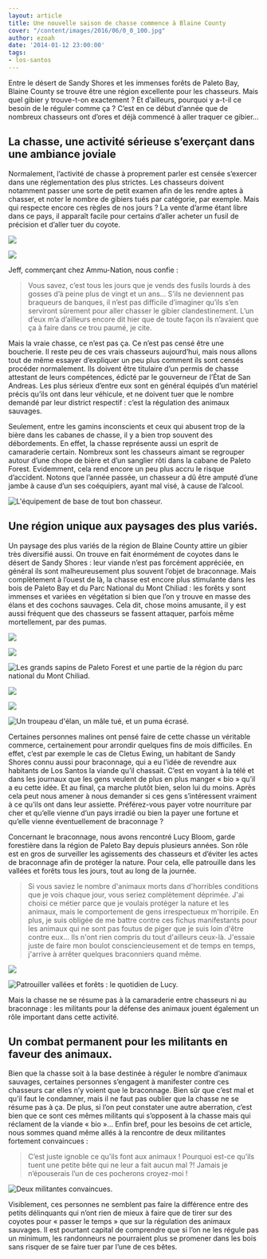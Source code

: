 ```yaml
---
layout: article
title: Une nouvelle saison de chasse commence à Blaine County
cover: "/content/images/2016/06/0_0_100.jpg"
author: ezoah
date: '2014-01-12 23:00:00'
tags:
- los-santos
---
```


Entre le désert de Sandy Shores et les immenses forêts de Paleto Bay, Blaine County se trouve être une région excellente pour les chasseurs. Mais quel gibier y trouve-t-on exactement ? Et d’ailleurs, pourquoi y a-t-il ce besoin de le réguler comme ça ? C’est en ce début d’année que de nombreux chasseurs ont d’ores et déjà commencé à aller traquer ce gibier…

## La chasse, une activité sérieuse s’exerçant dans une ambiance joviale

Normalement, l’activité de chasse à proprement parler est censée s’exercer dans une réglementation des plus strictes. Les chasseurs doivent notamment passer une sorte de petit examen afin de les rendre aptes à chasser, et noter le nombre de gibiers tués par catégorie, par exemple. Mais qui respecte encore ces règles de nos jours ? La vente d’arme étant libre dans ce pays, il apparaît facile pour certains d’aller acheter un fusil de précision et d’aller tuer du coyote.

![](  /content/images/2016/06/0_0_108.jpg)

![](  /content/images/2016/06/0_0_109.jpg)

Jeff, commerçant chez Ammu-Nation, nous confie :

> Vous savez, c’est tous les jours que je vends des fusils lourds à des gosses d’à peine plus de vingt et un ans… S’ils ne deviennent pas braqueurs de banques, il n’est pas difficile d’imaginer qu’ils s’en serviront sûrement pour aller chasser le gibier clandestinement. L’un d’eux m’a d’ailleurs encore dit hier que de toute façon ils n’avaient que ça à faire dans ce trou paumé, je cite.

Mais la vraie chasse, ce n’est pas ça. Ce n’est pas censé être une boucherie. Il reste peu de ces vrais chasseurs aujourd’hui, mais nous allons tout de même essayer d’expliquer un peu plus comment ils sont censés procéder normalement. Ils doivent être titulaire d’un permis de chasse attestant de leurs compétences, édicté par le gouverneur de l’État de San Andreas. Les plus sérieux d’entre eux sont en général équipés d’un matériel précis qu’ils ont dans leur véhicule, et ne doivent tuer que le nombre demandé par leur district respectif : c’est la régulation des animaux sauvages.

Seulement, entre les gamins inconscients et ceux qui abusent trop de la bière dans les cabanes de chasse, il y a bien trop souvent des débordements. En effet, la chasse représente aussi un esprit de camaraderie certain. Nombreux sont les chasseurs aimant se regrouper autour d’une chope de bière et d’un sanglier rôti dans la cabane de Paleto Forest. Evidemment, cela rend encore un peu plus accru le risque d’accident. Notons que l’année passée, un chasseur a dû être amputé d’une jambe à cause d’un ses coéquipiers, ayant mal visé, à cause de l’alcool.

![L'équipement de base de tout bon chasseur.](  /content/images/2016/06/0_0_110.jpg)

## Une région unique aux paysages des plus variés.

Un paysage des plus variés de la région de Blaine County attire un gibier très diversifié aussi. On trouve en fait énormément de coyotes dans le désert de Sandy Shores : leur viande n’est pas forcément appréciée, en général ils sont malheureusement plus souvent l’objet de braconnage. Mais complètement à l’ouest de là, la chasse est encore plus stimulante dans les bois de Paleto Bay et du Parc National du Mont Chiliad : les forêts y sont immenses et variées en végétation si bien que l’on y trouve en masse des élans et des cochons sauvages. Cela dit, chose moins amusante, il y est aussi fréquent que des chasseurs se fassent attaquer, parfois même mortellement, par des pumas.

![](  /content/images/2016/06/0_0_111.jpg)

![](  /content/images/2016/06/0_0_112.jpg)

![Les grands sapins de Paleto Forest et une partie de la région du parc national du Mont Chiliad.](  /content/images/2016/06/0_0_113.jpg)

![](  /content/images/2016/06/0_0_114.jpg)

![](  /content/images/2016/06/0_0_115.jpg)

![Un troupeau d'élan, un mâle tué, et un puma écrasé.](  /content/images/2016/06/0_0_116.jpg)

Certaines personnes malines ont pensé faire de cette chasse un véritable commerce, certainement pour arrondir quelques fins de mois difficiles. En effet, c’est par exemple le cas de Cletus Ewing, un habitant de Sandy Shores connu aussi pour braconnage, qui a eu l’idée de revendre aux habitants de Los Santos la viande qu’il chassait. C’est en voyant à la télé et dans les journaux que les gens veulent de plus en plus manger « bio » qu’il a eu cette idée. Et au final, ça marche plutôt bien, selon lui du moins. Après cela peut nous amener à nous demander si ces gens s’intéressent vraiment à ce qu’ils ont dans leur assiette. Préférez-vous payer votre nourriture par cher et qu’elle vienne d’un pays irradié ou bien la payer une fortune et qu’elle vienne éventuellement de braconnage ?

Concernant le braconnage, nous avons rencontré Lucy Bloom, garde forestière dans la région de Paleto Bay depuis plusieurs années. Son rôle est en gros de surveiller les agissements des chasseurs et d’éviter les actes de braconnage afin de protéger la nature. Pour cela, elle patrouille dans les vallées et forêts tous les jours, tout au long de la journée.

> Si vous saviez le nombre d'animaux morts dans d'horribles conditions que je vois chaque jour, vous seriez complètement déprimée. J'ai choisi ce métier parce que je voulais protéger la nature et les animaux, mais le comportement de gens irrespectueux m'horripile. En plus, je suis obligée de me battre contre ces fichus manifestants pour les animaux qui ne sont pas foutus de piger que je suis loin d'être contre eux... Ils n'ont rien compris du tout d'ailleurs ceux-là. J'essaie juste de faire mon boulot consciencieusement et de temps en temps, j'arrive à arrêter quelques braconniers quand même.

![](  /content/images/2016/06/0_0_118.jpg)

![Patrouiller vallées et forêts : le quotidien de Lucy.](  /content/images/2016/06/0_0_119.jpg)

Mais la chasse ne se résume pas à la camaraderie entre chasseurs ni au braconnage : les militants pour la défense des animaux jouent également un rôle important dans cette activité.

## Un combat permanent pour les militants en faveur des animaux.

Bien que la chasse soit à la base destinée à réguler le nombre d’animaux sauvages, certaines personnes s’engagent à manifester contre ces chasseurs car elles n’y voient que le braconnage. Bien sûr que c’est mal et qu’il faut le condamner, mais il ne faut pas oublier que la chasse ne se résume pas à ça. De plus, si l’on peut constater une autre aberration, c’est bien que ce sont ces mêmes militants qui s’opposent à la chasse mais qui réclament de la viande « bio »… Enfin bref, pour les besoins de cet article, nous sommes quand même allés à la rencontre de deux militantes fortement convaincues :

> C’est juste ignoble ce qu’ils font aux animaux ! Pourquoi est-ce qu’ils tuent une petite bête qui ne leur a fait aucun mal ?! Jamais je n’épouserais l’un de ces pocherons croyez-moi !

![Deux militantes convaincues.](  /content/images/2016/06/0_0_117.jpg)

Visiblement, ces personnes ne semblent pas faire la différence entre des petits délinquants qui n’ont rien de mieux à faire que de tirer sur des coyotes pour « passer le temps » que sur la régulation des animaux sauvages. Il est pourtant capital de comprendre que si l’on ne les régule pas un minimum, les randonneurs ne pourraient plus se promener dans les bois sans risquer de se faire tuer par l’une de ces bêtes.

<!--kg-card-end: markdown-->
